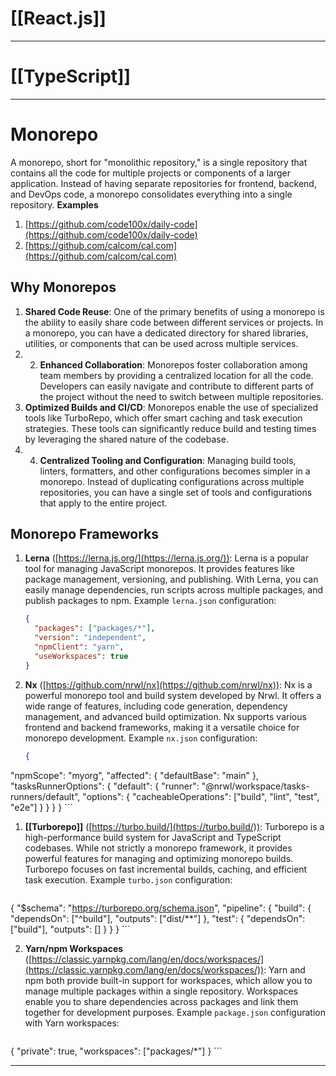 
# [[React.js]]

---

# [[TypeScript]]

---

# Monorepo
A monorepo, short for "monolithic repository," is a single repository that contains all the code for multiple projects or components of a larger application. Instead of having separate repositories for frontend, backend, and DevOps code, a monorepo consolidates everything into a single repository.
**Examples**
1. [https://github.com/code100x/daily-code](https://github.com/code100x/daily-code)
2. [https://github.com/calcom/cal.com](https://github.com/calcom/cal.com)

## Why Monorepos
1. **Shared Code Reuse**: One of the primary benefits of using a monorepo is the ability to easily share code between different services or projects. In a monorepo, you can have a dedicated directory for shared libraries, utilities, or components that can be used across multiple services.
2. 2. **Enhanced Collaboration**: Monorepos foster collaboration among team members by providing a centralized location for all the code. Developers can easily navigate and contribute to different parts of the project without the need to switch between multiple repositories.
3. **Optimized Builds and CI/CD**: Monorepos enable the use of specialized tools like TurboRepo, which offer smart caching and task execution strategies. These tools can significantly reduce build and testing times by leveraging the shared nature of the codebase.
4. 4. **Centralized Tooling and Configuration**: Managing build tools, linters, formatters, and other configurations becomes simpler in a monorepo. Instead of duplicating configurations across multiple repositories, you can have a single set of tools and configurations that apply to the entire project.

##  Monorepo Frameworks
1. **Lerna** ([https://lerna.js.org/](https://lerna.js.org/)): 
	Lerna is a popular tool for managing JavaScript monorepos. It provides features like package management, versioning, and publishing. With Lerna, you can easily manage dependencies, run scripts across multiple packages, and publish packages to npm.
	Example `lerna.json` configuration:
	```json
	{
	  "packages": ["packages/*"],
	  "version": "independent",
	  "npmClient": "yarn",
	  "useWorkspaces": true
	}
	```

2. **Nx** ([https://github.com/nrwl/nx](https://github.com/nrwl/nx)): 
	Nx is a powerful monorepo tool and build system developed by Nrwl. It offers a wide range of features, including code generation, dependency management, and advanced build optimization. Nx supports various frontend and backend frameworks, making it a versatile choice for monorepo development.
	Example `nx.json` configuration:
	```json
	{
  "npmScope": "myorg",
  "affected": {
    "defaultBase": "main"
	},
  "tasksRunnerOptions": {
    "default": {
      "runner": "@nrwl/workspace/tasks-runners/default",
      "options": {
        "cacheableOperations": ["build", "lint", "test", "e2e"]
      }
    }
  }
}
	```

1. **[[Turborepo]]** ([https://turbo.build/](https://turbo.build/)): 
	Turborepo is a high-performance build system for JavaScript and TypeScript codebases. While not strictly a monorepo framework, it provides powerful features for managing and optimizing monorepo builds. Turborepo focuses on fast incremental builds, caching, and efficient task execution.
	Example `turbo.json` configuration:
	```json
{
  "$schema": "<https://turborepo.org/schema.json>",
  "pipeline": {
    "build": {
      "dependsOn": ["^build"],
      "outputs": ["dist/**"]
    },
    "test": {
      "dependsOn": ["build"],
      "outputs": []
    }
  }
}
	```

2. **Yarn/npm Workspaces** ([https://classic.yarnpkg.com/lang/en/docs/workspaces/](https://classic.yarnpkg.com/lang/en/docs/workspaces/)): 
	Yarn and npm both provide built-in support for workspaces, which allow you to manage multiple packages within a single repository. Workspaces enable you to share dependencies across packages and link them together for development purposes.
	Example `package.json` configuration with Yarn workspaces:
	
	```json
{
  "private": true,
  "workspaces": ["packages/*"]
}
	```

---
